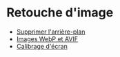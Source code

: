 # Retouche d'image

* [Supprimer l'arrière-plan](remove-bakground.md)
* [Images WebP et AVIF](webp-avif.md)
* [Calibrage d'écran](calibrate.md)

